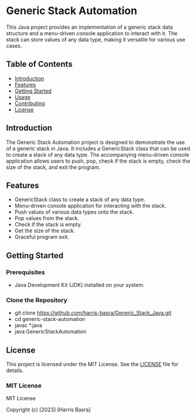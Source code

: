 # Generic Stack Automation

This Java project provides an implementation of a generic stack data structure and a menu-driven console application to interact with it. The stack can store values of any data type, making it versatile for various use cases.

## Table of Contents

- [Introduction](#introduction)
- [Features](#features)
- [Getting Started](#getting-started)
- [Usage](#usage)
- [Contributing](#contributing)
- [License](#license)

## Introduction

The Generic Stack Automation project is designed to demonstrate the use of a generic stack in Java. It includes a GenericStack class that can be used to create a stack of any data type. The accompanying menu-driven console application allows users to push, pop, check if the stack is empty, check the size of the stack, and exit the program.

## Features

- GenericStack class to create a stack of any data type.
- Menu-driven console application for interacting with the stack.
- Push values of various data types onto the stack.
- Pop values from the stack.
- Check if the stack is empty.
- Get the size of the stack.
- Graceful program exit.

## Getting Started

### Prerequisites

- Java Development Kit (JDK) installed on your system.

### Clone the Repository

- git clone https://github.com/harris-basra/Generic_Stack_Java.git
- cd generic-stack-automation
- javac *.java
- java GenericStackAutomation

## License

This project is licensed under the MIT License. See the [LICENSE](LICENSE) file for details.

### MIT License

MIT License

Copyright (c) [2023] [Harris Basra]



